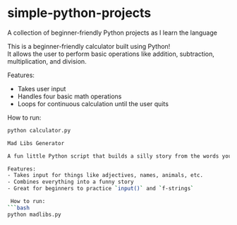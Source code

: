 # simple-python-projects
A collection of beginner-friendly Python projects as I learn the language

This is a beginner-friendly calculator built using Python!  
It allows the user to perform basic operations like addition, subtraction, multiplication, and division.

 Features:
- Takes user input
- Handles four basic math operations
- Loops for continuous calculation until the user quits

 How to run:
```bash
python calculator.py

Mad Libs Generator

A fun little Python script that builds a silly story from the words you provide!

Features:
- Takes input for things like adjectives, names, animals, etc.
- Combines everything into a funny story
- Great for beginners to practice `input()` and `f-strings`

 How to run:
```bash
python madlibs.py

